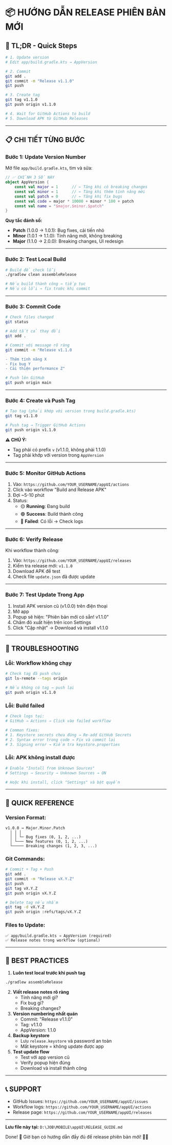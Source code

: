 # 📦 HƯỚNG DẪN RELEASE PHIÊN BẢN MỚI

## 🎯 TL;DR - Quick Steps

```bash
# 1. Update version
# Edit app/build.gradle.kts → AppVersion

# 2. Commit
git add .
git commit -m "Release v1.1.0"
git push

# 3. Create tag
git tag v1.1.0
git push origin v1.1.0

# 4. Wait for GitHub Actions to build
# 5. Download APK từ GitHub Releases
```


***

## 📋 CHI TIẾT TỪNG BƯỚC

### **Bước 1: Update Version Number**

Mở file `app/build.gradle.kts`, tìm và sửa:

```kotlin
// ✅ CHỈNH 3 SỐ NÀY
object AppVersion {
    const val major = 1      // ← Tăng khi có breaking changes
    const val minor = 1      // ← Tăng khi thêm tính năng mới
    const val patch = 0      // ← Tăng khi fix bugs
    const val code = major * 10000 + minor * 100 + patch
    const val name = "$major.$minor.$patch"
}
```

**Quy tắc đánh số:**

- **Patch** (1.0.0 → 1.0.1): Bug fixes, cải tiến nhỏ
- **Minor** (1.0.1 → 1.1.0): Tính năng mới, không breaking
- **Major** (1.1.0 → 2.0.0): Breaking changes, UI redesign

***

### **Bước 2: Test Local Build**

```bash
# Build để check lỗi
./gradlew clean assembleRelease

# Nếu build thành công → tiếp tục
# Nếu có lỗi → fix trước khi commit
```


***

### **Bước 3: Commit Code**

```bash
# Check files changed
git status

# Add tất cả thay đổi
git add .

# Commit với message rõ ràng
git commit -m "Release v1.1.0

- Thêm tính năng X
- Fix bug Y
- Cải thiện performance Z"

# Push lên GitHub
git push origin main
```


***

### **Bước 4: Create và Push Tag**

```bash
# Tạo tag (phải khớp với version trong build.gradle.kts)
git tag v1.1.0

# Push tag → Trigger GitHub Actions
git push origin v1.1.0
```

**⚠️ CHÚ Ý:**

- Tag phải có prefix `v` (v1.1.0, không phải 1.1.0)
- Tag phải khớp với version trong `AppVersion`

***

### **Bước 5: Monitor GitHub Actions**

1. Vào: `https://github.com/YOUR_USERNAME/appUI/actions`
2. Click vào workflow "Build and Release APK"
3. Đợi ~5-10 phút
4. Status:
    - 🟡 **Running**: Đang build
    - 🟢 **Success**: Build thành công
    - 🔴 **Failed**: Có lỗi → Check logs

***

### **Bước 6: Verify Release**

Khi workflow thành công:

1. Vào: `https://github.com/YOUR_USERNAME/appUI/releases`
2. Kiểm tra release mới: `v1.1.0`
3. Download APK để test
4. Check file `update.json` đã được update

***

### **Bước 7: Test Update Trong App**

1. Install APK version cũ (v1.0.0) trên điện thoại
2. Mở app
3. Popup sẽ hiện: "Phiên bản mới có sẵn! v1.1.0"
4. Chấm đỏ xuất hiện trên icon Settings
5. Click "Cập nhật" → Download và install v1.1.0

***

## 🐛 TROUBLESHOOTING

### **Lỗi: Workflow không chạy**

```bash
# Check tag đã push chưa
git ls-remote --tags origin

# Nếu không có tag → push lại
git push origin v1.1.0
```


### **Lỗi: Build failed**

```bash
# Check logs tại:
# GitHub → Actions → Click vào failed workflow

# Common fixes:
# 1. Keystore secrets chưa đúng → Re-add GitHub Secrets
# 2. Syntax error trong code → Fix và commit lại
# 3. Signing error → Kiểm tra keystore.properties
```


### **Lỗi: APK không install được**

```bash
# Enable "Install from Unknown Sources"
# Settings → Security → Unknown Sources → ON

# Hoặc khi install, click "Settings" và bật quyền
```


***

## 📝 QUICK REFERENCE

### Version Format:

```
v1.0.0 → Major.Minor.Patch
  │ │ │
  │ │ └─ Bug fixes (0, 1, 2, ...)
  │ └─── New features (0, 1, 2, ...)
  └───── Breaking changes (1, 2, 3, ...)
```


### Git Commands:

```bash
# Commit + Tag + Push
git add .
git commit -m "Release vX.Y.Z"
git push
git tag vX.Y.Z
git push origin vX.Y.Z

# Delete tag nếu nhầm
git tag -d vX.Y.Z
git push origin :refs/tags/vX.Y.Z
```


### Files to Update:

```
✅ app/build.gradle.kts → AppVersion (required)
✅ Release notes trong workflow (optional)
```


***

## 🎯 BEST PRACTICES

1. **Luôn test local trước khi push tag**

```bash
./gradlew assembleRelease
```

2. **Viết release notes rõ ràng**
    - Tính năng mới gì?
    - Fix bug gì?
    - Breaking changes?
3. **Version numbering nhất quán**
    - Commit: "Release v1.1.0"
    - Tag: v1.1.0
    - AppVersion: 1.1.0
4. **Backup keystore**
    - Lưu `release.keystore` và password an toàn
    - Mất keystore = không update được app
5. **Test update flow**
    - Test với app version cũ
    - Verify popup hiện đúng
    - Download và install thành công

***

## 📞 SUPPORT

- GitHub Issues: `https://github.com/YOUR_USERNAME/appUI/issues`
- Workflow logs: `https://github.com/YOUR_USERNAME/appUI/actions`
- Release page: `https://github.com/YOUR_USERNAME/appUI/releases`

***

**Lưu file này tại:** `D:\JOB\MOBILE\appUI\RELEASE_GUIDE.md`

Done! 🎉 Giờ bạn có hướng dẫn đầy đủ để release phiên bản mới! 🚀✨

